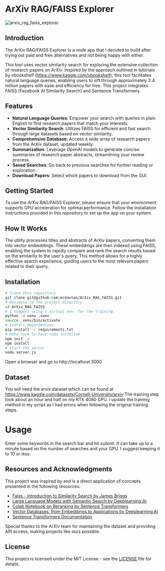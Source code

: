 # ArXiv RAG/FAISS Explorer

![arxiv_rag_faiss_explorer](https://github.com/mrdavtan/ArXiv_Explorer/assets/21132073/51cfdb1c-ad16-427d-9d37-18f2178c3098)

## Introduction

The ArXiv RAG/FAISS Explorer is a node app that I decided to build after trying out paid and free alternatives and not being happy with either.

This tool uses vector similarity search for exploring the extensive collection of research papers on ArXiv. Inspired by the approach outlined in tutorials by vbookshelf (https://www.kaggle.com/vbookshelf), this tool facilitates natural language queries, enabling users to sift through approximately 2.4 million papers with ease and efficiency for free. This project integrates FAISS (Facebook AI Similarity Search) and Sentence Transformers.

## Features

- **Natural Language Queries**: Empower your search with queries in plain English to find research papers that match your interests.
- **Vector Similarity Search**: Utilizes FAISS for efficient and fast search through large datasets based on vector similarity.
- **Comprehensive Database**: Access a wide array of research papers from the ArXiv dataset, updated weekly.
- **Summarization**: Leverage OpenAI models to generate concise summaries of research paper abstracts, streamlining your review process.
- **Saved Searches**: Go back to previous searches for further reading or exploration.
- **Download Papers**: Select which papers to download from the GUI.

## Getting Started

To use the ArXiv RAG/FAISS Explorer, please ensure that your environment supports GPU acceleration for optimal performance. Follow the installation instructions provided in this repository to set up the app on your system.

## How It Works

The utility processes titles and abstracts of ArXiv papers, converting them into vector embeddings. These embeddings are then indexed using FAISS, enabling the system to rapidly compare and rank the search results based on the similarity to the user's query. This method allows for a highly effective search experience, guiding users to the most relevant papers related to their query.

## Installation

```bash
# Clone this repository
git clone git@github.com:mrdavtan/ArXiv_RAG_FAISS.git
# Navigate to the project directory
cd ArXiv_RAG_FAISS
# I suggest using a virtual env. for the training.
python -m venv .venv
source .venv/bin/activate
# Install dependencies
pip install -r requirements.txt
# Make sure to have node installed
npm init -y
npm install
# start the server
node server.js
```

Open a browser and go to http://localhost:3000

## Dataset

You will need the arxiv dataset which can be found at https://www.kaggle.com/datasets/Cornell-University/arxiv
The training step took about an hour and half on my RTX 4080 GPU. I update the training method in my script as I had errors when following the original training steps.


# Usage

Enter some keywords in the search bar and hit submit. It can take up to a minute based on the number of searches and your GPU. I suggest keeping it to 10 or less.


## Resources and Acknowledgments

This project was inspired by and is a direct application of concepts presented in the following resources:

- [Faiss - Introduction to Similarity Search by James Briggs](https://www.youtube.com/watch?v=sKyvsdEv6rk)
- [Large Language Models with Semantic Search by Deeplearning.Ai](https://www.deeplearning.ai/short-courses/large-language-models-semantic-search/)
- [Colab Notebook on Reranking by Sentence Transformers](https://colab.research.google.com/github/UKPLab/sentence-transformers/blob/master/examples/applications/retrieve_rerank/retrieve_rerank_simple_wikipedia.ipynb)
- [Vector Databases: from Embeddings to Applications by Deeplearning.Ai](https://www.deeplearning.ai/short-courses/vector-databases-embeddings-applications/)
- [Sentence Transformers Documentation](https://www.sbert.net/)

Special thanks to the ArXiv team for maintaining the dataset and providing API access, making projects like ours possible.

## License

This project is licensed under the MIT License - see the [LICENSE](LICENSE) file for details.



